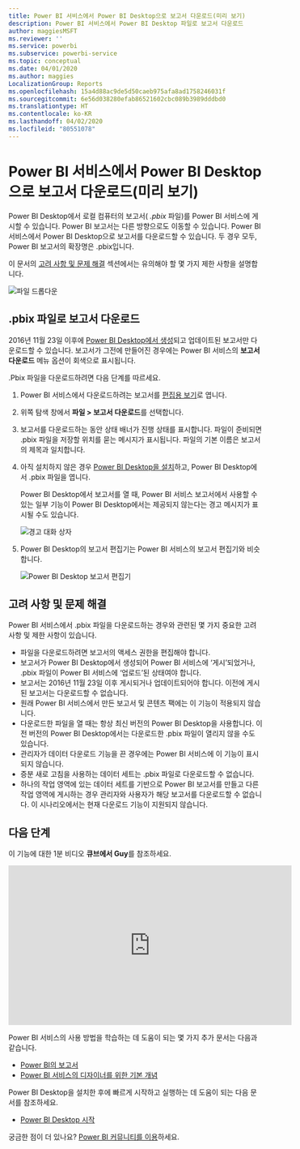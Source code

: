 ```yaml
---
title: Power BI 서비스에서 Power BI Desktop으로 보고서 다운로드(미리 보기)
description: Power BI 서비스에서 Power BI Desktop 파일로 보고서 다운로드
author: maggiesMSFT
ms.reviewer: ''
ms.service: powerbi
ms.subservice: powerbi-service
ms.topic: conceptual
ms.date: 04/01/2020
ms.author: maggies
LocalizationGroup: Reports
ms.openlocfilehash: 15a4d88ac9de5d50caeb975afa8ad1758246031f
ms.sourcegitcommit: 6e56d038280efab86521602cbc089b3989dddbd0
ms.translationtype: HT
ms.contentlocale: ko-KR
ms.lasthandoff: 04/02/2020
ms.locfileid: "80551078"
---
```

# <a name="download-a-report-from-the-power-bi-service-to-power-bi-desktop-preview"></a>Power BI 서비스에서 Power BI Desktop으로 보고서 다운로드(미리 보기)
Power BI Desktop에서 로컬 컴퓨터의 보고서( *.pbix* 파일)를 Power BI 서비스에 게시할 수 있습니다. Power BI 보고서는 다른 방향으로도 이동할 수 있습니다. Power BI 서비스에서 Power BI Desktop으로 보고서를 다운로드할 수 있습니다. 두 경우 모두, Power BI 보고서의 확장명은 .pbix입니다.

이 문서의 [고려 사항 및 문제 해결](#considerations-and-troubleshooting) 섹션에서는 유의해야 할 몇 가지 제한 사항을 설명합니다.

![파일 드롭다운](media/service-export-to-pbix/power-bi-file-export.png)

## <a name="download-the-report-as-a-pbix-file"></a>.pbix 파일로 보고서 다운로드

2016년 11월 23일 이후에 [Power BI Desktop에서 생성](/learn/modules/publish-share-power-bi/2-publish-reports)되고 업데이트된 보고서만 다운로드할 수 있습니다. 보고서가 그전에 만들어진 경우에는 Power BI 서비스의 **보고서 다운로드** 메뉴 옵션이 회색으로 표시됩니다.

.Pbix 파일을 다운로드하려면 다음 단계를 따르세요.

1. Power BI 서비스에서 다운로드하려는 보고서를 [편집용 보기](https://docs.microsoft.com/power-bi/service-interact-with-a-report-in-editing-view)로 엽니다.

2. 위쪽 탐색 창에서 **파일 > 보고서 다운로드**를 선택합니다.
   
3. 보고서를 다운로드하는 동안 상태 배너가 진행 상태를 표시합니다. 파일이 준비되면 .pbix 파일을 저장할 위치를 묻는 메시지가 표시됩니다. 파일의 기본 이름은 보고서의 제목과 일치합니다.
   
4. 아직 설치하지 않은 경우 [Power BI Desktop을 설치](desktop-get-the-desktop.md)하고, Power BI Desktop에서 .pbix 파일을 엽니다.
   
    Power BI Desktop에서 보고서를 열 때, Power BI 서비스 보고서에서 사용할 수 있는 일부 기능이 Power BI Desktop에서는 제공되지 않는다는 경고 메시지가 표시될 수도 있습니다.
   
    ![경고 대화 상자](media/service-export-to-pbix/power-bi-export-to-pbix_2.png)

5. Power BI Desktop의 보고서 편집기는 Power BI 서비스의 보고서 편집기와 비슷합니다.  
   
    ![Power BI Desktop 보고서 편집기](media/service-export-to-pbix/power-bi-desktop.png)

## <a name="considerations-and-troubleshooting"></a>고려 사항 및 문제 해결
Power BI 서비스에서 .pbix 파일을 다운로드하는 경우와 관련된 몇 가지 중요한 고려 사항 및 제한 사항이 있습니다.

* 파일을 다운로드하려면 보고서의 액세스 권한을 편집해야 합니다.
* 보고서가 Power BI Desktop에서 생성되어 Power BI 서비스에 ‘게시’되었거나, .pbix 파일이 Power BI 서비스에 ‘업로드’된 상태여야 합니다.  
* 보고서는 2016년 11월 23일 이후 게시되거나 업데이트되어야 합니다. 이전에 게시된 보고서는 다운로드할 수 없습니다.
* 원래 Power BI 서비스에서 만든 보고서 및 콘텐츠 팩에는 이 기능이 적용되지 않습니다.
* 다운로드한 파일을 열 때는 항상 최신 버전의 Power BI Desktop을 사용합니다. 이전 버전의 Power BI Desktop에서는 다운로드한 .pbix 파일이 열리지 않을 수도 있습니다.
* 관리자가 데이터 다운로드 기능을 끈 경우에는 Power BI 서비스에 이 기능이 표시되지 않습니다.
* 증분 새로 고침을 사용하는 데이터 세트는 .pbix 파일로 다운로드할 수 없습니다.
* 하나의 작업 영역에 있는 데이터 세트를 기반으로 Power BI 보고서를 만들고 다른 작업 영역에 게시하는 경우 관리자와 사용자가 해당 보고서를 다운로드할 수 없습니다. 이 시나리오에서는 현재 다운로드 기능이 지원되지 않습니다.

## <a name="next-steps"></a>다음 단계
이 기능에 대한 1분 비디오 **큐브에서 Guy**를 참조하세요.

<iframe width="560" height="315" src="https://www.youtube.com/embed/ymWqU5jiUl0" frameborder="0" allowfullscreen></iframe>

Power BI 서비스의 사용 방법을 학습하는 데 도움이 되는 몇 가지 추가 문서는 다음과 같습니다.

* [Power BI의 보고서](consumer/end-user-reports.md)
* [Power BI 서비스의 디자이너를 위한 기본 개념](service-basic-concepts.md)

Power BI Desktop을 설치한 후에 빠르게 시작하고 실행하는 데 도움이 되는 다음 문서를 참조하세요.

* [Power BI Desktop 시작](desktop-getting-started.md)

궁금한 점이 더 있나요? [Power BI 커뮤니티를 이용](https://community.powerbi.com/)하세요.

